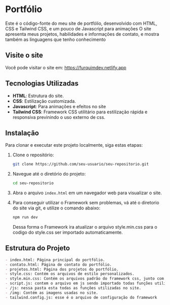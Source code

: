 # Portfólio

Este é o código-fonte do meu site de portfólio, desenvolvido com HTML, CSS e Tailwind CSS, e um pouco de Javascript para animações O site apresenta meus projetos, habilidades e informações de contato, e mostra também as linguagens que tenho conhecimento

## Visite o site

Você pode visitar o site em: https://furquimdev.netlify.app

## Tecnologias Utilizadas

- **HTML**: Estrutura do site.
- **CSS**: Estilização customizada.
- **Javascript**: Para animações e efeitos no site
- **Tailwind CSS**: Framework CSS utilitário para estilização rápida e responsiva previnindo o uso externo de css.

## Instalação

Para clonar e executar este projeto localmente, siga estas etapas:

1. Clone o repositório:
    ```bash
    git clone https://github.com/seu-usuario/seu-repositorio.git
    ```
2. Navegue até o diretório do projeto:
    ```bash
    cd seu-repositorio
    ```
3. Abra o arquivo `index.html` em um navegador web para visualizar o site.

4. Para conseguir utilizar o Framework sem problemas, vá até o diretorio do site via git, e utilize o comando abaixo:
    ```bash
    npm run dev 
    ```
    Dessa forma o Framework ira atualizar o arquivo style.min.css para o codigo do style.css ser importado automaticamente.

## Estrutura do Projeto

```markdown
- index.html: Página principal do portfólio.
- contato.html: Página de contato do portfólio.
- projetos.html: Página dos projetos do portfólio.
- style.css: Contém os arquivos de estilo personalizados.
- style.min.css: Contém os arquivos padrão do framework css, junto com os arquivos personalizados.
- script.js: contem o arquivo em js sendo importado todas funções utilizadas no site em um lugar só.
- /js: nessa pasta esta todas as funções utilizadas no site.
- /img: Contém as imagens usadas no site.
- tailwind.config.js: esse é o arquivo de configuração do framework
